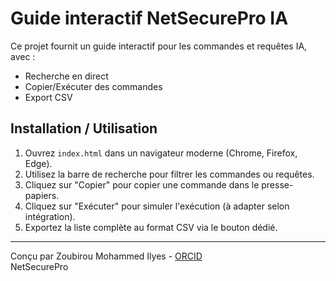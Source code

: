 # Guide interactif NetSecurePro IA

Ce projet fournit un guide interactif pour les commandes et requêtes IA, avec :  
- Recherche en direct  
- Copier/Exécuter des commandes  
- Export CSV  

## Installation / Utilisation

1. Ouvrez `index.html` dans un navigateur moderne (Chrome, Firefox, Edge).  
2. Utilisez la barre de recherche pour filtrer les commandes ou requêtes.  
3. Cliquez sur "Copier" pour copier une commande dans le presse-papiers.  
4. Cliquez sur "Exécuter" pour simuler l'exécution (à adapter selon intégration).  
5. Exportez la liste complète au format CSV via le bouton dédié.  

---

Conçu par Zoubirou Mohammed Ilyes - [ORCID](https://orcid.org/0009-0007-7571-3178)  
NetSecurePro  
